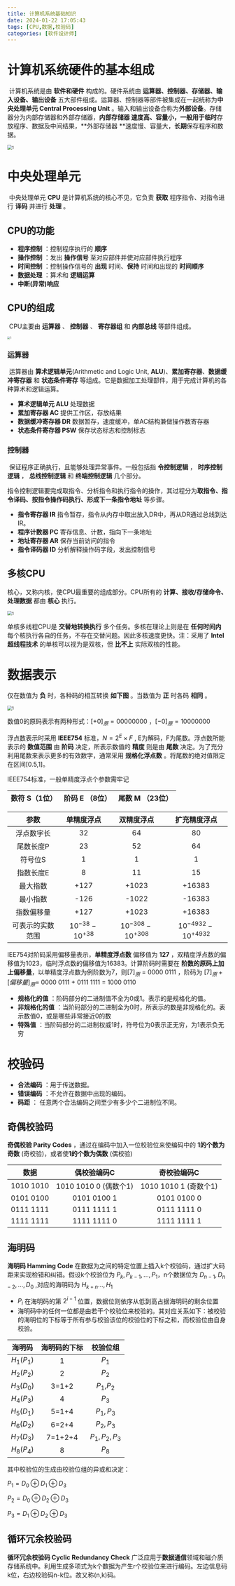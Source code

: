 ```yaml
---
title: 计算机系统基础知识
date: 2024-01-22 17:05:43
tags: [CPU,数据,校验码]
categories: [软件设计师]
---
```


 

<!-- more -->

# 计算机系统硬件的基本组成

​		计算机系统是由 **软件和硬件** 构成的。硬件系统由 **运算器、控制器、存储器、输入设备、输出设备** 五大部件组成。运算器、控制器等部件被集成在一起统称为**中央处理单元 Central Processing Unit** 。输入和输出设备合称为**外部设备**。存储器分为内部存储器和外部存储器，**内部存储器 **速度高、容量小，一般用于**临时**存放程序、数据及中间结果，**外部存储器 **速度慢、容量大，**长期**保存程序和数据。

<img src="2024-01-22/1.png" alt="1" style="zoom: 67%;" />

# 中央处理单元

​		中央处理单元 **CPU** 是计算机系统的核心不见，它负责 **获取** 程序指令、对指令进行 **译码** 并进行 **处理** 。

## CPU的功能

- **程序控制** ：控制程序执行的 **顺序** 
- **操作控制** ：发出 **操作信号** 至对应部件并使对应部件执行程序
- **时间控制** ：控制操作信号的 **出现** 时间、**保持** 时间和出现的 **时间顺序**
- **数据处理** ：算术和 **逻辑运算**
- **中断(异常)响应** 

## CPU的组成

​		CPU主要由 **运算器** 、 **控制器** 、 **寄存器组** 和 **内部总线** 等部件组成。

<img src="2024-01-22/2.jpg" alt="1" style="zoom: 40%;" />

### 运算器

​		运算器由 **算术逻辑单元**(Arithmetic and Logic Unit, **ALU**)、**累加寄存器**、**数据缓冲寄存器** 和 **状态条件寄存** 等组成。它是数据加工处理部件，用于完成计算机的各种算术和逻辑运算。

- **算术逻辑单元 ALU**			处理数据
- **累加寄存器 AC**                  提供工作区，存放结果
- **数据缓冲寄存器 DR**          数据暂存，速度缓冲，单AC结构兼做操作数寄存器
- **状态条件寄存器 PSW**       保存状态标志和控制标志

### 控制器

​		保证程序正确执行，且能够处理异常事件。一般包括指 **令控制逻辑** ， **时序控制逻辑** ， **总线控制逻辑** 和 **终端控制逻辑** 几个部分。

​		指令控制逻辑要完成取指令、分析指令和执行指令的操作，其过程分为**取指令、指令译码、按指令操作码执行、形成下一条指令地址** 等步骤。

- **指令寄存器 IR**                     指令暂存，指令从内存中取出放入DR中，再从DR通过总线到达IR。
- **程序计数器 PC**                    寄存信息、计数，指向下一条地址
- **地址寄存器 AR**                    保存当前访问的指令
- **指令译码器 ID**                     分析解释操作码字段，发出控制信号 

## 多核CPU

核心，又称内核，使CPU最重要的组成部分。CPU所有的 **计算、接收/存储命令、处理数据** 都由 **核心** 执行。

<img src="2024-01-22/2.png" alt="1" style="zoom: 67%;" />

单核多线程CPU是 **交替地转换执行** 多个任务。多核在理论上则是在 **任何时间内** 每个核执行各自的任务，不存在交替问题。因此多核速度更快。注：采用了 **Intel超线程技术** 的单核可以视为是双核，但 **比不上** 实际双核的性能。

# 数据表示

仅在数值为 **负** 时，各种码的相互转换 **如下图** 。当数值为 **正** 时各码 **相同** 。

<img src="2024-01-22/3.png" alt="1" style="zoom: 67%;" />

数值0的原码表示有两种形式：$[+0]_原=0 0000000$ ，$[-0]_原=1 0000000$ 

浮点数表示时采用 **IEEE754** 标准，$N = 2^E \times F$ , E为解码，F为尾数。浮点数所能表示的 **数值范围** 由 **阶码** 决定，所表示数值的 **精度** 则是由 **尾数** 决定。为了充分利用尾数来表示更多的有效数字，通常采用 **规格化浮点数** 。将尾数的绝对值限定在区间[0.5,1]。

IEEE754标准，一般单精度浮点个参数需牢记

| 数符 S（1位） | 阶码 E （8位） | 尾数 M （23位） |
| :-----------: | :------------: | :-------------: |

|       参数       |     单精度浮点      |      双精度浮点       |      扩充精度浮点       |
| :--------------: | :-----------------: | :-------------------: | :---------------------: |
|    浮点数字长    |         32          |          64           |           80            |
|    尾数长度P     |         23          |          52           |           64            |
|     符号位S      |          1          |           1           |            1            |
|    指数长度E     |          8          |          11           |           15            |
|     最大指数     |        +127         |         +1023         |         +16383          |
|     最小指数     |        -126         |         -1022         |         -16383          |
|    指数偏移量    |        +127         |         +1023         |         +16383          |
| 可表示的实数范围 | $10^{-38}-10^{+38}$ | $10^{-308}-10^{+308}$ | $10^{-4932}-10^{+4932}$ |

IEE754对阶码采用偏移量表示，**单精度浮点数** 偏移值为 **127** ，双精度浮点数的偏移值为1023，临时浮点数的偏移值为16383。计算阶码时需要在 **阶数的原码上加上偏移量**，以单精度浮点数为例阶数为7，则$[7]_原$ = 0000 0111 ，阶码为 $[7]_原+[偏移量]_原$= 0000 0111 + 0111 1111 = 1000 0110

- **规格化的值** ：阶码部分的二进制值不全为0或1。表示的是规格化的值。
- **非规格化的值** ：当阶码部分的二进制全为0时，所表示的数是非规格化的。表示数值0，或是哪些非常接近0的数
- **特殊值** ：当阶码部分的二进制权威1时，符号位为0表示正无穷，为1表示负无穷

# 校验码

- **合法编码** ：用于传送数据。
- **错误编码** ：不允许在数据中出现的编码。
- **码距** ： 任意两个合法编码之间至少有多少个二进制位不同。

## 奇偶校验码

**奇偶校验 Parity Codes**  ，通过在编码中加入一位校验位来使编码中的 **1的个数为奇数** (奇校验)，或者使**1的个数为偶数** (偶校验)

|   数据    |       偶校验编码C       |      奇校验编码C       |
| :-------: | :---------------------: | :--------------------: |
| 1010 1010 | 1010 1010 0   (偶数个1) | 1010 1010 1  (奇数个1) |
| 0101 0100 |       0101 0100 1       |      0101 0100 0       |
| 0111 1111 |       0111 1111 1       |      0111 1111 0       |
| 1111 1111 |       1111 1111 0       |      1111 1111 1       |

## 海明码

**海明码 Hamming Code**  在数据为之间的特定位置上插入k个校验码，通过扩大码距来实现检错和纠错。假设k个校验位为 $P_k,P_{k-1},...,P_1$，n个数据位为 $D_{n-1},D_{n-2},...,D_{0}$ ,对应的海明码为 $H_{k+n} ... ,H_1$

- $P_i$ 在海明码的第 $2^{i-1}$ 位置，数据位则依序从低到高占据海明码的剩余位置
- 海明码中的任何一位都是由若干个校验位来校验的。其对应关系如下：被校验的海明位的下标等于所有参与校验该位的校验位的下标之和，而校验位由自身校验。

|   海明码   | 海明码的下标 |   校验位组    |
| :--------: | :----------: | :-----------: |
| $H_1(P_1)$ |      1       |     $P_1$     |
| $H_2(P_2)$ |      2       |     $P_2$     |
| $H_3(D_0)$ |    3=1+2     |  $P_1,$$P_2$  |
| $H_4(P_3)$ |      4       |     $P_3$     |
| $H_5(D_1)$ |    5=1+4     |   $P_1,P_3$   |
| $H_6(D_2)$ |    6=2+4     |   $P_2,P_3$   |
| $H_7(D_3)$ |   7=1+2+4    | $P_1,P_2,P_3$ |
| $H_8(P_4)$ |      8       |     $P_8$     |

其中校验位的生成由校验位组的异或和决定：

$P_1 = D_0\oplus D_1 \oplus D_3$

$P_2 = D_0\oplus D_2\oplus D_3$

$P_3 = D_1\oplus D_2 \oplus D_3$

## 循环冗余校验码

**循环冗余校验码 Cyclic Redundancy Check**  广泛应用于**数据通信**领域和磁介质存储系统中。利用生成多项式为k个数据为产生r个校验位来进行编码。左边信息码k位，右边校验码n-k位。故又称(n,k)码。

